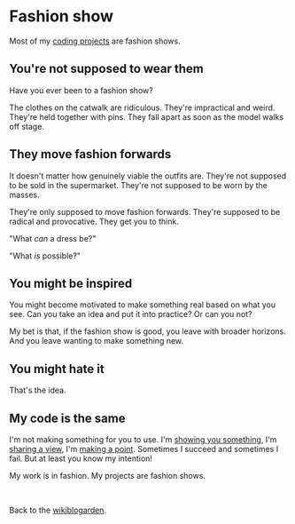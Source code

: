 # Fashion show

Most of my [coding projects](https://youtube.com/@TodePond) are fashion shows.

## You're not supposed to wear them

Have you ever been to a fashion show?

The clothes on the catwalk are ridiculous. They're impractical and weird. They're held together with pins. They fall apart as soon as the model walks off stage.

## They move fashion forwards

It doesn't matter how genuinely viable the outfits are. They're not supposed to be sold in the supermarket. They're not supposed to be worn by the masses.

They're only supposed to move fashion forwards. They're supposed to be radical and provocative. They get you to think.

"What *can* a dress be?"

"What *is* possible?"

## You might be inspired

You might become motivated to make something real based on what you see. Can you take an idea and put it into practice? Or can you not?

My bet is that, if the fashion show is good, you leave with broader horizons. And you leave wanting to make something new.

## You might hate it

That's the idea.

## My code is the same

I'm not making something for you to use. I'm [showing you something](https://youtu.be/sQYUQNozljo), I'm [sharing a view](https://youtu.be/DNBKdU6XrLY), I'm [making a point](https://youtu.be/Q4OIcwt8vcE). Sometimes I succeed and sometimes I fail. But at least you know my intention!

My work is in fashion. My projects are fashion shows.

<br>

Back to the [wikiblogarden](/wikiblogarden).

